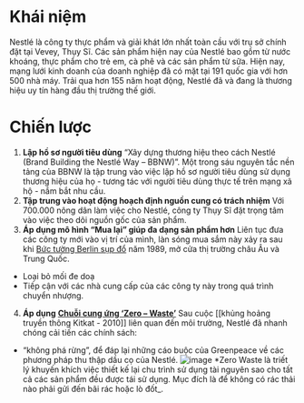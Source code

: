 # Khái niệm
Nestlé là công ty thực phẩm và giải khát lớn nhất toàn cầu với trụ sở chính đặt tại Vevey, Thụy Sĩ. Các sản phẩm hiện nay của Nestlé bao gồm từ nước khoáng, thực phẩm cho trẻ em, cà phê và các sản phẩm từ sữa. Hiện nay, mạng lưới kinh doanh của doanh nghiệp đã có mặt tại 191 quốc gia với hơn 500 nhà máy. Trải qua hơn 155 năm hoạt động, Nestlé đã và đang là thương hiệu uy tín hàng đầu thị trường thế giới.
# Chiến lược
1. **Lập hồ sơ người tiêu dùng**
“Xây dựng thương hiệu theo cách Nestlé (Brand Building the Nestlé Way – BBNW)”. Một trong sáu nguyên tắc nền tảng của BBNW là tập trung vào việc lập hồ sơ người tiêu dùng sử dụng thương hiệu của họ - tương tác với người tiêu dùng thực tế trên mạng xã hộ - nắm bắt nhu cầu.
2.  **Tập trung vào hoạt động hoạch định nguồn cung có trách nhiệm**
Với 700.000 nông dân làm việc cho Nestlé, công ty Thụy Sĩ đặt trọng tâm vào việc theo dõi nguồn gốc của sản phẩm.
3. **Áp dụng mô hình “Mua lại” giúp đa dạng sản phẩm hơn**
Liên tục đưa các công ty mới vào vị trí của mình, làn sóng mua sắm này xảy ra sau khi [Bức tường Berlin sụp đổ](https://vi.wikipedia.org/wiki/Sự_sụp_đổ_của_Bức_tường_Berlin) năm 1989, mở cửa thị trường châu Âu và Trung Quốc.  
- Loại bỏ mối đe doạ
- Tiếp cận với các nhà cung cấp của các công ty này trong quá trình chuyển nhượng.
4. **Áp dụng** [**Chuỗi cung ứng ‘Zero – Waste’**](https://vilas.edu.vn/zero-waste-supply-chain-bi-mat-giup-unilever-lien-tuc-giu-vung-vi-tri-dan-dau-trong-nganh-cong-nghiep-chuoi-cung-ung.html) 
Sau cuộc [[khủng hoảng truyền thông Kitkat - 2010]] liên quan đến môi trường, Nestlé đã nhanh chóng cải tiến các chính sách:
- “không phá rừng”, để đáp lại những cáo buộc của Greenpeace về các phương pháp thu thập dầu cọ của Nestlé.
![image](https://vilas.edu.vn/wp-content/uploads/2018/09/Waste.jpg)
*Zero Waste là triết lý khuyến khích việc thiết kế lại chu trình sử dụng tài nguyên sao cho tất cả các sản phẩm đều được tái sử dụng. Mục đích là để không có rác thải nào phải gửi đến bãi rác hoặc lò đốt_.
